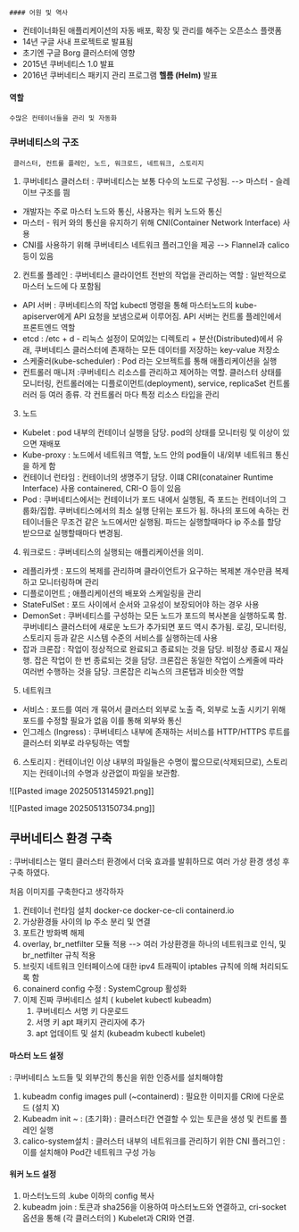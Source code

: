 	#### 어원 및 역사
- 컨테이너화된 애플리케이션의 자동 배포, 확장 및 관리를 해주는 오픈소스 플랫폼
- 14년 구글 사내 프로젝트로 발표됨
- 초기엔 구글 Borg 클러스터에 영향
- 2015년 쿠버네티스 1.0 발표
- 2016년 쿠버네티스 패키지 관리 프로그램 **헬름 (Helm)** 발표

#### 역할
	수많은 컨테이너들을 관리 및 자동화

### 쿠버네티스의 구조
	 클러스터, 컨트롤 플레인, 노드, 워크로드, 네트워크, 스토리지

1. 쿠버네티스 클러스터
 : 쿠버네티스는 보통 다수의 노드로 구성됨.  --> 마스터 - 슬레이브 구조를 띔
 - 개발자는 주로 마스터 노드와 통신, 사용자는 워커 노드와 통신
 - 마스터 - 워커 와의 통신을 유지하기 위해 CNI(Container Network Interface) 사용
 - CNI를 사용하기 위해 쿠버네티스 네트워크 플러그인을 제공 --> Flannel과 calico 등이 있음

2. 컨트롤 플레인
: 쿠버네티스 클라이언트 전반의 작업을 관리하는 역할
: 일반적으로 마스터 노드에 다 포함됨
- API 서버 : 쿠버네티스의 작업  kubectl 명령을 통해 마스터노드의 kube-apiserver에게 API 요청을 보냄으로써 이루어짐. API 서버는 컨트롤 플레인에서 프론트엔드 역할
- etcd : /etc + d - 리눅스 설정이 모여있는  디렉토리 + 분산(Distributed)에서 유래, 쿠버네티스 클러스터에 존재하는 모든 데이터를 저장하는 key-value 저장소
- 스케줄러(kube-scheduler) : Pod 라는 오브젝트를 통해 애플리케이션을 실행
- 컨트롤러 매니저 :쿠버네티스 리소스를 관리하고 제어하는 역할.  클러스터 상태를 모니터링, 컨트롤러에는 디플로이먼트(deployment), service, replicaSet 컨트롤러러 등 여러 종류.
	각 컨트롤러 마다 특정 리소스 타입을 관리

3. 노드
- Kubelet : pod 내부의 컨테이너 실행을 담당. pod의 상태를 모니터링 및 이상이 있으면 재배포
- Kube-proxy : 노드에서 네트워크 역할, 노드 안의 pod들이 내/외부 네트워크 통신을 하게 함
- 컨테이너 런타임 : 컨테이너의 생명주기 담당. 이떄 CRI(conatainer Runtime Interface) 사용
	containered, CRI-O 등이 있음
- Pod : 쿠버네티스에서는 컨테이너가 포드 내에서 실행됨, 즉 포드는 컨테이너의 그룹화/집합.
  쿠버네티스에서의 최소 실행 단위는 포드가 됨. 하나의 포드에 속하는 컨테이너들은 무조건 같은 노드에서만 실행됨.
  파드는 실행할때마다 ip 주소를 할당 받으므로 실행할때마다 변경됨.

4.  워크로드
: 쿠버네티스의 실행되는 애플리케이션을 의미.
-  레플리카셋 : 포드의 복제를 관리하며 클라이언트가 요구하는 복제본 개수만큼 복제하고 모니터링하며 관리
- 디플로이먼트 ; 애플리케이션의 배포와 스케일링을 관리
- StateFulSet :  포드 사이에서 순서와 고유성이 보장되어야 하는 경우 사용
- DemonSet : 쿠버네티스를 구성하는 모든 노드가 포드의 복사본을 실행하도록 함.
  쿠버네티스 클러스터에 새로운 노드가 추가되면 포드 역시 추가됨.
  로깅, 모니터링, 스토리지 등과 같은 시스템 수준의 서비스를 실행하는데 사용
- 잡과 크론잡 : 작업이 정상적으로 완료되고 종료되는 것을 담당. 비정상 종료시 재실행.
  잡은 작업이 한 번 종료되는 것을 담당. 크론잡은 동일한 작업이 스케줄에 따라 여러번 수행하는 것을 담당. 크론잡은 리눅스의 크론탭과 비슷한 역할

5. 네트워크
- 서비스 : 포드를 여러 개 묶어서 클러스터 외부로 노출
  즉, 외부로 노출 시키기 위해 포드를 수정할 필요가 없음
  이를 통해 외부와 통신
-  인그레스 (Ingress) : 쿠버네티스 내부에 존재하는 서비스를  HTTP/HTTPS 루트를 클러스터 외부로 라우팅하는 역할

6. 스토리지
: 컨테이너인 이상 내부의 파일들은 수명이 짧으므로(삭제되므로), 스토리지는 컨테이너의 수명과 상관없이 파일을 보관함.

![[Pasted image 20250513145921.png]]

![[Pasted image 20250513150734.png]]


## 쿠버네티스 환경 구축
: 쿠버네티스는 멀티 클러스터 환경에서 더욱 효과를 발휘하므로 여러 가상 환경 생성 후 구축 하였다.

처음 이미지를 구축한다고 생각하자
1. 컨테이너 런타임 설치 docker-ce docker-ce-cli containerd.io
2. 가상환경들 사이의 Ip 주소 분리 및 연결
3. 포트간 방화벽 해제
4. overlay, br_netfilter 모듈 적용 --> 여러 가상환경을 하나의 네트워크로 인식, 및 br_netfilter 규칙 적용
5. 브릿지 네트워크 인터페이스에 대한 ipv4 트래픽이 iptables 규칙에 의해 처리되도록 함
6.  conainerd  config 수정 : SystemCgroup 활성화
7.  이제 진짜 쿠버네티스 설치 ( kubelet kubectl kubeadm)
	 1.  쿠버네티스 서명 키 다운로드 
	 2. 서명 키 apt 패키지 관리자에 추가
	 3. apt 업데이트 및 설치 (kubeadm kubectl kubelet)


#### 마스터 노드 설정
: 쿠버네티스 노드들 및 외부간의 통신을 위한 인증서를 설치해야함
1. kubeadm config images pull (~containerd) : 필요한 이미지를 CRI에  다운로드 (설치 X)
2. Kubeadm init ~ : (초기화) : 클러스터간 연결할 수 있는 토큰을 생성 및 컨트롤 플레인 실행
3. calico-system설치 :  클러스터 내부의 네트워크를 관리하기 위한 CNI 플러그인 : 이를 설치해야 Pod간 네트워크 구성 가능

#### 워커 노드 설정
1. 마스터노드의 .kube 이하의 config 복사
2. kubeadm join : 토큰과 sha256을 이용하여 마스터노드와 연결하고, cri-socket 옵션을 통해 (각 클러스터의 ) Kubelet과 CRI와 연결. 

